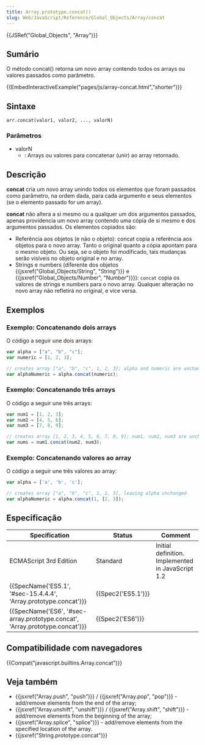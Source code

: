 ```yaml
---
title: Array.prototype.concat()
slug: Web/JavaScript/Reference/Global_Objects/Array/concat
---
```

{{JSRef("Global_Objects", "Array")}}

## Sumário

O método concat() retorna um novo array contendo todos os arrays ou valores passados como parâmetro.

{{EmbedInteractiveExample("pages/js/array-concat.html","shorter")}}

## Sintaxe

```
arr.concat(valor1, valor2, ..., valorN)
```

### Parâmetros

- valorN
  - : Arrays ou valores para concatenar (unir) ao array retornado.

## Descrição

**concat** cria um novo array unindo todos os elementos que foram passados como parâmetro, na ordem dada, para cada argumento e seus elementos (se o elemento passado for um array).

**concat** não altera a si mesmo ou a qualquer um dos argumentos passados, apenas providencia um novo array contendo uma cópia de si mesmo e dos argumentos passados. Os elementos copiados são:

- Referência aos objetos (e não o objeto): concat copia a referência aos objetos para o novo array. Tanto o original quanto a cópia apontam para o mesmo objeto. Ou seja, se o objeto foi modificado, tais mudanças serão visíveis no objeto original e no array.
- Strings e numbers (diferente dos objetos {{jsxref("Global_Objects/String", "String")}} e {{jsxref("Global_Objects/Number", "Number")}}): `concat` copia os valores de strings e numbers para o novo array. Qualquer alteração no novo array não refletirá no original, e vice versa.

## Exemplos

### Exemplo: Concatenando dois arrays

O código a seguir une dois arrays:

```js
var alpha = ["a", "b", "c"];
var numeric = [1, 2, 3];

// creates array ["a", "b", "c", 1, 2, 3]; alpha and numeric are unchanged
var alphaNumeric = alpha.concat(numeric);
```

### Exemplo: Concatenando três arrays

O código a seguir une três arrays:

```js
var num1 = [1, 2, 3];
var num2 = [4, 5, 6];
var num3 = [7, 8, 9];

// creates array [1, 2, 3, 4, 5, 6, 7, 8, 9]; num1, num2, num3 are unchanged
var nums = num1.concat(num2, num3);
```

### Exemplo: Concatenando valores ao array

O código a seguir une três valores ao array:

```js
var alpha = ['a', 'b', 'c'];

// creates array ["a", "b", "c", 1, 2, 3], leaving alpha unchanged
var alphaNumeric = alpha.concat(1, [2, 3]);
```

## Especificação

| Specification                                                                                        | Status                   | Comment                                           |
| ---------------------------------------------------------------------------------------------------- | ------------------------ | ------------------------------------------------- |
| ECMAScript 3rd Edition                                                                               | Standard                 | Initial definition. Implemented in JavaScript 1.2 |
| {{SpecName('ES5.1', '#sec-15.4.4.4', 'Array.prototype.concat')}}                 | {{Spec2('ES5.1')}} |                                                   |
| {{SpecName('ES6', '#sec-array.prototype.concat', 'Array.prototype.concat')}} | {{Spec2('ES6')}}     |                                                   |

## Compatibilidade com navegadores

{{Compat("javascript.builtins.Array.concat")}}

## Veja também

- {{jsxref("Array.push", "push")}} / {{jsxref("Array.pop", "pop")}} - add/remove elements from the end of the array;
- {{jsxref("Array.unshift", "unshift")}} / {{jsxref("Array.shift", "shift")}} - add/remove elements from the beginning of the array;
- {{jsxref("Array.splice", "splice")}} - add/remove elements from the specified location of the array.
- {{jsxref("String.prototype.concat")}}
